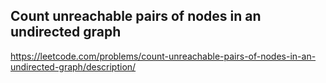 ## Count unreachable pairs of nodes in an undirected graph
https://leetcode.com/problems/count-unreachable-pairs-of-nodes-in-an-undirected-graph/description/
